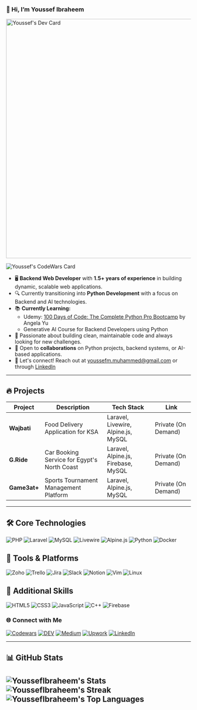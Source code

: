 



### 👋 Hi, I’m Youssef Ibraheem


<a href="https://app.daily.dev/joebawkins"><img src="https://api.daily.dev/devcards/v2/j3BvLmPqsGNicV221bcFv.png?type=wide&r=uqy" width="652" alt="Youssef's Dev Card"/></a>

<img src="https://www.codewars.com/users/YoussefIbraheem/badges/large" alt="Youssef's CodeWars Card">


- 🖥️ **Backend Web Developer** with **1.5+ years of experience** in building dynamic, scalable web applications.
- 🔍 Currently transitioning into **Python Development** with a focus on Backend and AI technologies.
- 📚 **Currently Learning:**
    - Udemy: [100 Days of Code: The Complete Python Pro Bootcamp](https://www.udemy.com/course/100-days-of-code/?couponCode=ST10MT30325G2) by Angela Yu
    - Generative AI Course for Backend Developers using Python
- 💪 Passionate about building clean, maintainable code and always looking for new challenges.
- 💼 Open to **collaborations** on Python projects, backend systems, or AI-based applications.
- 💬 Let's connect! Reach out at [youssefm.muhammed@gmail.com](mailto:youssefm.muhammed@gmail.com) or through [LinkedIn](https://www.linkedin.com/in/youssef-ibraheem/)

---

## 🔥 Projects
| Project       | Description                     | Tech Stack               | Link                  |
|--------------|--------------------------------|--------------------------|-----------------------|
| **Wajbati**  | Food Delivery Application for KSA | Laravel, Livewire, Alpine.js, MySQL | Private (On Demand)   |
| **G.Ride**   | Car Booking Service for Egypt's North Coast | Laravel, Alpine.js, Firebase, MySQL | Private (On Demand)   |
| **Game3at+** | Sports Tournament Management Platform | Laravel, Alpine.js, MySQL | Private (On Demand)   |

---

## 🛠️ Core Technologies

![PHP](https://img.shields.io/badge/PHP-777BB4?style=for-the-badge&logo=php&logoColor=white)
![Laravel](https://img.shields.io/badge/Laravel-FF2D20?style=for-the-badge&logo=laravel&logoColor=white)
![MySQL](https://img.shields.io/badge/MySQL-4479A1?style=for-the-badge&logo=mysql&logoColor=white)
![Livewire](https://img.shields.io/badge/Livewire-4E56A6?style=for-the-badge&logo=livewire&logoColor=white)
![Alpine.js](https://img.shields.io/badge/Alpine.JS-8BC0D0?style=for-the-badge&logo=alpinedotjs&logoColor=white)
![Python](https://img.shields.io/badge/Python-3776AB?style=for-the-badge&logo=python&logoColor=white)
![Docker](https://img.shields.io/badge/Docker-2496ED?style=for-the-badge&logo=docker&logoColor=white)

## 🔧 Tools & Platforms

![Zoho](https://img.shields.io/badge/Zoho-EA2027?style=for-the-badge&logo=zoho&logoColor=white)
![Trello](https://img.shields.io/badge/Trello-0052CC?style=for-the-badge&logo=trello&logoColor=white)
![Jira](https://img.shields.io/badge/Jira-0052CC?style=for-the-badge&logo=jira&logoColor=white)
![Slack](https://img.shields.io/badge/Slack-4A154B?style=for-the-badge&logo=slack&logoColor=white)
![Notion](https://img.shields.io/badge/Notion-000000?style=for-the-badge&logo=notion&logoColor=white)
![Vim](https://img.shields.io/badge/Vim-019733?style=for-the-badge&logo=vim&logoColor=white)
![Linux](https://img.shields.io/badge/Linux-000000?style=for-the-badge&logo=linux&logoColor=white)

## 💪 Additional Skills

![HTML5](https://img.shields.io/badge/HTML5-E34F26?style=for-the-badge&logo=html5&logoColor=white)
![CSS3](https://img.shields.io/badge/CSS3-1572B6?style=for-the-badge&logo=css3&logoColor=white)
![JavaScript](https://img.shields.io/badge/JavaScript-F7DF1E?style=for-the-badge&logo=javascript&logoColor=black)
![C++](https://img.shields.io/badge/C%2B%2B-00599C?style=for-the-badge&logo=cplusplus&logoColor=white)
![Firebase](https://img.shields.io/badge/Firebase-FFCA28?style=for-the-badge&logo=firebase&logoColor=black)

### 🌐 Connect with Me

[![Codewars](https://img.shields.io/badge/Codewars-B1361E?style=for-the-badge&logo=codewars&logoColor=white)](https://www.codewars.com/users/YoussefIbraheem)
[![DEV](https://img.shields.io/badge/DEV.to-0A0A0A?style=for-the-badge&logo=devdotto&logoColor=white)](https://dev.to/joe_996)
[![Medium](https://img.shields.io/badge/Medium-12100E?style=for-the-badge&logo=medium&logoColor=white)](https://medium.com/@youssefm.muhammed)
[![Upwork](https://img.shields.io/badge/Upwork-6FDA44?style=for-the-badge&logo=upwork&logoColor=white)](https://www.upwork.com/freelancers/~012b1840a0af210d2d?mp_source=share)
[![LinkedIn](https://img.shields.io/badge/LinkedIn-0077B5?style=for-the-badge&logo=linkedin&logoColor=white)](https://www.linkedin.com/in/youssef-ibraheem/)

---

## 📊 GitHub Stats

![YoussefIbraheem's Stats](https://github-readme-stats.vercel.app/api?username=YoussefIbraheem&theme=blueberry&show_icons=true&hide_border=true&count_private=true)
<br>
![YoussefIbraheem's Streak](https://github-readme-streak-stats.herokuapp.com/?user=YoussefIbraheem&theme=blueberry&hide_border=true)
<br>
![YoussefIbraheem's Top Languages](https://github-readme-stats.vercel.app/api/top-langs/?username=YoussefIbraheem&theme=blueberry&show_icons=true&hide_border=true&layout=compact)
---
